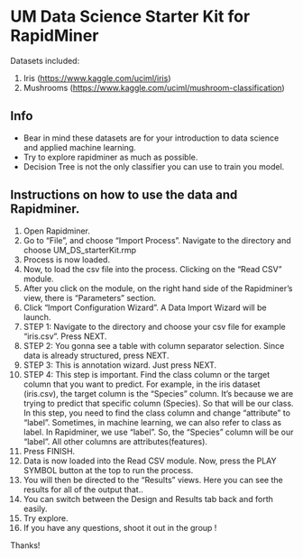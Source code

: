 # UM Data Science Starter Kit for RapidMiner 
Datasets included:
1. Iris (https://www.kaggle.com/uciml/iris)
2. Mushrooms (https://www.kaggle.com/uciml/mushroom-classification)

## Info
- Bear in mind these datasets are for your introduction to data science and applied machine learning.
- Try to explore rapidminer as much as possible.
- Decision Tree is not the only classifier you can use to train you model.

## Instructions on how to use the data and Rapidminer.

1. Open Rapidminer.
2. Go to “File”,  and choose “Import Process”. Navigate to the directory and choose UM_DS_starterKit.rmp
3. Process is now loaded.
4. Now, to load the csv file into the process. Clicking on the “Read CSV” module.
5. After you click on the module, on the right hand side of the Rapidminer’s view, there is “Parameters” section.
6. Click “Import Configuration Wizard”. A Data Import Wizard will be launch.
7. STEP 1: Navigate to the directory and choose your csv file for example “iris.csv”. Press NEXT.
8. STEP 2: You gonna see a table with column separator selection. Since data is already structured, press NEXT.
9. STEP 3: This is annotation wizard. Just press NEXT.
10. STEP 4: This step is important. Find the class column or the target column that you want to predict. For example, in the iris dataset (iris.csv), the target column is the “Species” column. It’s because we are trying to predict that specific column (Species). So that will be our class. In this step, you need to find the class column and change “attribute” to “label”. Sometimes, in machine learning, we can also refer to class as label. In Rapidminer, we use “label”. So, the “Species” column will be our “label”. All other columns are attributes(features).
11. Press FINISH.
12. Data is now loaded into the Read CSV module. Now, press the  PLAY SYMBOL button at the top to run the process.
13. You will then be directed to the “Results” views. Here you can see the results for all of the output that..
14. You can switch between the Design and Results tab back and forth easily.
15. Try explore.
16. If you have any questions, shoot it out in the group !

Thanks! 
